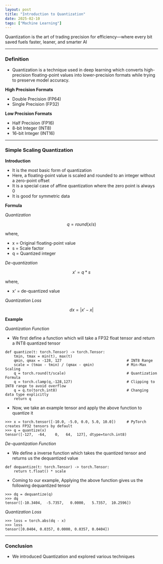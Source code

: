 ```yaml
---
layout: post
title: "Introduction to Quantization"
date: 2025-02-10
tags: ["Machine Learning"]
---
```


Quantization is the art of trading precision for efficiency—where every bit saved fuels faster, leaner, and smarter AI 

---

### Definition
- Quantization is a technique used in deep learning which converts high-precision floating-point values into lower-precision formats while trying to preserve model accuracy.

**High Precision Formats**
- Double Precision (FP64)
- Single Precision (FP32)

**Low Precision Formats**
- Half Precision (FP16)
- 8-bit Integer (INT8)
- 16-bit Integer (INT16)

---
### Simple Scaling Quantization

**Introduction**
- It is the most basic form of quantization
- Here, a floating-point value is scaled and rounded to an integer without a zero-point offset
- It is a special case of affine quantization where the zero point is always 0
- It is good for symmetric data

**Formula**

_Quantization_

$$ q = round(x/s) $$

where,
- x = Original floating-point value
- s = Scale factor
- q = Quantized integer

_De-quantization_

$$ x' = q * s $$

where,
- x' = de-quantized value

_Quantization Loss_

$$ dx = |x' - x| $$

**Example**

_Quantization Function_

- We first define a function which will take a FP32 float tensor and return a INT8 quantized tensor
```
def quantize(t: torch.Tensor) -> torch.Tensor:
    tmin, tmax = min(t), max(t)
    qmin, qmax = -128, 127                              # INT8 Range
    scale = (tmax - tmin) / (qmax - qmin)               # Min-Max Scaling
    q = torch.round(t/scale)                            # Quantization Formula
    q = torch.clamp(q,-128,127)                         # Clipping to INT8 range to avoid overflow
    q = q.to(torch.int8)                                # Changing data type explicitly
    return q
```

- Now, we take an example tensor and apply the above function to quantize it

```
>>> x = torch.tensor([-10.0, -5.0, 0.0, 5.0, 10.0])     # PyTorch creates FP32 tensors by default
>>> q = quantize(x)
tensor([-127,  -64,    0,   64,  127], dtype=torch.int8)
```

_De-quantization Function_

- We define a inverse function which takes the quantized tensor and returns us the dequantized value

```
def dequantize(t: torch.Tensor) -> torch.Tensor:
    return t.float() * scale
```

- Coming to our example, Applying the above function gives us the following dequantized tensor
```
>>> dq = dequantize(q)
>>> dq
tensor([-10.3404,  -5.7357,   0.0000,   5.7357,  10.2596])
```

_Quantization Loss_

```
>>> loss = torch.abs(dq - x)
>>> loss
tensor([0.0404, 0.0357, 0.0000, 0.0357, 0.0404])
```

---
### Conclusion

- We introduced Quantization and explored various techniques

